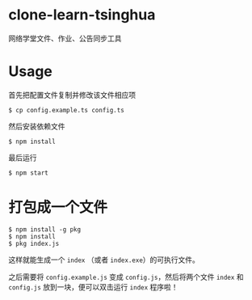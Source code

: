 # clone-learn-tsinghua

网络学堂文件、作业、公告同步工具

# Usage

首先把配置文件复制并修改该文件相应项

```
$ cp config.example.ts config.ts
```

然后安装依赖文件

```
$ npm install
```

最后运行

```
$ npm start
```

# 打包成一个文件

```
$ npm install -g pkg
$ npm install
$ pkg index.js
```

这样就能生成一个 `index` （或者 `index.exe`）的可执行文件。

之后需要将 `config.example.js` 变成 `config.js`，然后将两个文件 `index` 和 `config.js` 放到一块，便可以双击运行 `index` 程序啦！